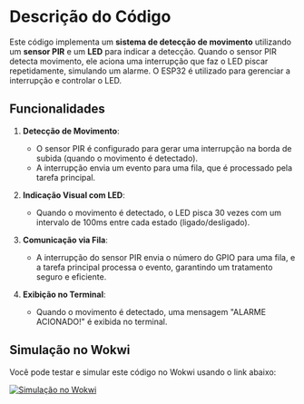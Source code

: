 # Descrição do Código

Este código implementa um **sistema de detecção de movimento** utilizando um **sensor PIR** e um **LED** para indicar a detecção. Quando o sensor PIR detecta movimento, ele aciona uma interrupção que faz o LED piscar repetidamente, simulando um alarme. O ESP32 é utilizado para gerenciar a interrupção e controlar o LED.

## Funcionalidades

1. **Detecção de Movimento**:
   - O sensor PIR é configurado para gerar uma interrupção na borda de subida (quando o movimento é detectado).
   - A interrupção envia um evento para uma fila, que é processado pela tarefa principal.

2. **Indicação Visual com LED**:
   - Quando o movimento é detectado, o LED pisca 30 vezes com um intervalo de 100ms entre cada estado (ligado/desligado).

3. **Comunicação via Fila**:
   - A interrupção do sensor PIR envia o número do GPIO para uma fila, e a tarefa principal processa o evento, garantindo um tratamento seguro e eficiente.

4. **Exibição no Terminal**:
   - Quando o movimento é detectado, uma mensagem "ALARME ACIONADO!" é exibida no terminal.

## Simulação no Wokwi

Você pode testar e simular este código no Wokwi usando o link abaixo:

[![Simulação no Wokwi](https://img.shields.io/badge/Simulação-Wokwi-blue)](https://wokwi.com/projects/425520100351354881)